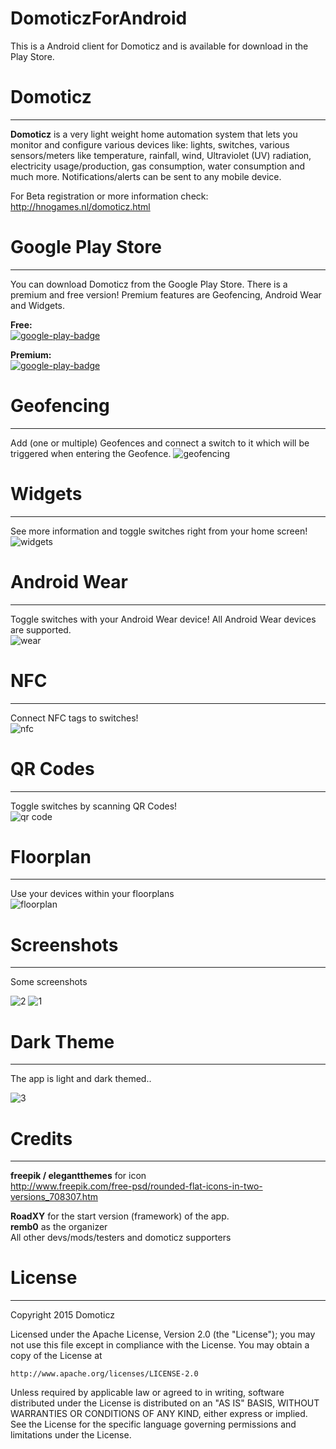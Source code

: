 # DomoticzForAndroid
This is a Android client for Domoticz and is available for download in the Play Store.

# Domoticz
-----
**Domoticz** is a very light weight home automation system that lets you monitor and configure various devices like: lights, switches, various sensors/meters like temperature, rainfall, wind, Ultraviolet (UV) radiation, electricity usage/production, gas consumption, water consumption and much more. Notifications/alerts can be sent to any mobile device.

For Beta registration or more information check:  
http://hnogames.nl/domoticz.html


# Google Play Store
-----
You can download Domoticz from the Google Play Store. There is a premium and free version! Premium features are Geofencing, Android Wear and Widgets.  

**Free:**  
[![google-play-badge](https://cloud.githubusercontent.com/assets/14561640/22199304/96017fa6-e15a-11e6-99bd-6fd3412eac8e.png)](https://play.google.com/store/apps/details?id=nl.hnogames.domoticz)

**Premium:**  
[![google-play-badge](https://cloud.githubusercontent.com/assets/14561640/22199304/96017fa6-e15a-11e6-99bd-6fd3412eac8e.png)](https://play.google.com/store/apps/details?id=nl.hnogames.domoticz.premium)

# Geofencing
-----
Add (one or multiple) Geofences and connect a switch to it which will be triggered when entering the Geofence.
![geofencing](https://cloud.githubusercontent.com/assets/14561640/11994853/4e504300-aa46-11e5-83b1-ae71b9d8f322.png)


# Widgets
-----
See more information and toggle switches right from your home screen!  
![widgets](https://cloud.githubusercontent.com/assets/14561640/11994858/604c018e-aa46-11e5-9892-75bb8a4eb752.png)


# Android Wear
-----
Toggle switches with your Android Wear device!
All Android Wear devices are supported.  
![wear](https://cloud.githubusercontent.com/assets/14561640/11994714/ae6705ba-aa43-11e5-8e0c-5586607cdc6d.png)


# NFC
-----
Connect NFC tags to switches!  
![nfc](https://cloud.githubusercontent.com/assets/14561640/13137854/eba8b976-d623-11e5-824d-33d3a8be5cd9.png)

# QR Codes
-----
Toggle switches by scanning QR Codes!  
![qr code](https://cloud.githubusercontent.com/assets/14561640/13635799/684ebf04-e5fe-11e5-9932-988ba91cf564.png)


# Floorplan
-----
Use your devices within your floorplans  
![floorplan](https://cloud.githubusercontent.com/assets/14561640/11994856/5817e6ea-aa46-11e5-8c50-44ded81f7b7d.png)


# Screenshots
-----
Some screenshots

![2](https://cloud.githubusercontent.com/assets/14561640/11994848/3e03224c-aa46-11e5-85c2-6833b6891baf.png)
![1](https://cloud.githubusercontent.com/assets/14561640/11994849/3e27abd0-aa46-11e5-9d28-47185ffb53f6.png)


# Dark Theme
-----
The app is light and dark themed..  

![3](https://cloud.githubusercontent.com/assets/14561640/13396920/84d41d1c-def7-11e5-83fa-99e9af008719.png)




# Credits
-----
**freepik / elegantthemes** for icon  
http://www.freepik.com/free-psd/rounded-flat-icons-in-two-versions_708307.htm

**RoadXY** for the start version (framework) of the app.  
**remb0** as the organizer   
All other devs/mods/testers and domoticz supporters



# License
-----
Copyright 2015 Domoticz

Licensed under the Apache License, Version 2.0 (the "License");
you may not use this file except in compliance with the License.
You may obtain a copy of the License at

    http://www.apache.org/licenses/LICENSE-2.0

Unless required by applicable law or agreed to in writing, software
distributed under the License is distributed on an "AS IS" BASIS,
WITHOUT WARRANTIES OR CONDITIONS OF ANY KIND, either express or implied.
See the License for the specific language governing permissions and
limitations under the License.
